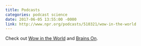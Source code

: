 ```yaml
---
title: Podcasts
categories: podcast science
date: 2017-06-05 13:55:00 -0000
link: http://www.npr.org/podcasts/510321/wow-in-the-world
---
```

Check out [Wow in the World](http://www.npr.org/podcasts/510321/wow-in-the-world) and [Brains On](http://www.brainson.org/about/).